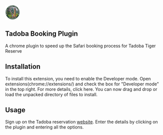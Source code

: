 ![Logo](app/assets/images/logo_48.png)

## Tadoba Booking Plugin

A chrome plugin to speed up the Safari booking process for Tadoba Tiger Reserve

## Installation

To install this extension, you need to enable the Developer mode.
Open extensions(chrome://extensions/) and check the box for "Developer mode" in the top right. For more details, click here.
You can now drag and drop or load the unpacked directory of files to install.

## Usage

Sign up on the Tadoba reservation [website](https://booking.mytadoba.org/).
Enter the details by clicking on the plugin and entering all the options.
